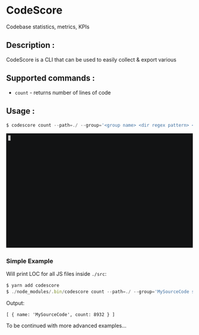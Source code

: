 # CodeScore

Codebase statistics, metrics, KPIs

## Description :

CodeScore is a CLI that can be used to easily collect & export various 

## Supported commands :

  - `count` - returns number of lines of code

## Usage :

```javascript
$ codescore count --path=./ --group='<group name> <dir regex pattern> <files Regex>' --group=...
```

![](https://github.com/sergeylukin/codescore/raw/master/usage.gif)

### Simple Example

Will print LOC for all JS files inside `./src`:

```javascript
$ yarn add codescore
$ ./node_modules/.bin/codescore count --path=./ --group='MySourceCode src .*js$'
```

Output:

```
[ { name: 'MySourceCode', count: 8932 } ]
```

To be continued with more advanced examples...
